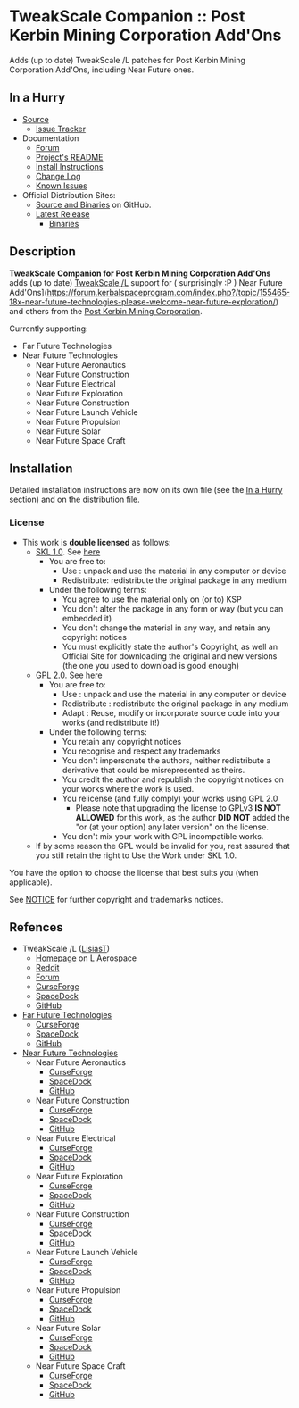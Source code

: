 # TweakScale Companion :: Post Kerbin Mining Corporation Add'Ons

Adds (up to date) TweakScale /L patches for Post Kerbin Mining Corporation Add'Ons, including Near Future ones.


## In a Hurry

* [Source](https://github.com/TweakScale/Companion_PKMC)
	+ [Issue Tracker](https://github.com/TweakScale/Companion_PKMC/issues)
* Documentation
	+ [Forum](https://forum.kerbalspaceprogram.com/index.php?/topic/192216-tweakscale-companion-program/)
	+ [Project's README](https://github.com/TweakScale/Companion_PKMC/blob/master/README.md)
	+ [Install Instructions](https://github.com/TweakScale/Companion_PKMC/blob/master/INSTALL.md)
	+ [Change Log](./CHANGE_LOG.md)
	+ [Known Issues](./KNOWN_ISSUES.md)
* Official Distribution Sites:
	+ [Source and Binaries](https://github.com/TweakScale/Companion_PKMC) on GitHub.
	+ [Latest Release](https://github.com/TweakScale/Companion_PKMC/releases)
		- [Binaries](https://github.com/TweakScale/Companion_PKMC/Archive)


## Description

**TweakScale Companion for Post Kerbin Mining Corporation Add'Ons** adds (up to date) [TweakScale /L](https://forum.kerbalspaceprogram.com/index.php?/topic/179030-ksp-141-tweakscale-under-lisias-management-24310-2019-1030/) support for ( surprisingly :P ) Near Future Add'Ons](https://forum.kerbalspaceprogram.com/index.php?/topic/155465-18x-near-future-technologies-please-welcome-near-future-exploration/) and others from the [Post Kerbin Mining Corporation](https://post-kerbin-mining-corporation.github.io).

Currently supporting:

* Far Future Technologies
* Near Future Technologies
	+ Near Future Aeronautics
	+ Near Future Construction
	+ Near Future Electrical
	+ Near Future Exploration
	+ Near Future Construction
	+ Near Future Launch Vehicle
	+ Near Future Propulsion
	+ Near Future Solar
	+ Near Future Space Craft


## Installation

Detailed installation instructions are now on its own file (see the [In a Hurry](#in-a-hurry) section) and on the distribution file.

### License

* This work is **double licensed** as follows:
	+ [SKL 1.0](https://ksp.lisias.net/SKL-1_0.txt). See [here](./LICENSE.SKL-1_0)
		+ You are free to:
			- Use : unpack and use the material in any computer or device
			- Redistribute: redistribute the original package in any medium
		+ Under the following terms:
			- You agree to use the material only on (or to) KSP
			- You don't alter the package in any form or way (but you can embedded it)
			- You don't change the material in any way, and retain any copyright notices
			- You must explicitly state the author's Copyright, as well an Official Site for downloading the original and new versions (the one you used to download is good enough) 
	+ [GPL 2.0](https://www.gnu.org/licenses/gpl-2.0.txt). See [here](./LICENSE.GPL-2_0)
		+ You are free to:
			- Use : unpack and use the material in any computer or device
			- Redistribute : redistribute the original package in any medium
			- Adapt : Reuse, modify or incorporate source code into your works (and redistribute it!) 
		+ Under the following terms:
			- You retain any copyright notices
			- You recognise and respect any trademarks
			- You don't impersonate the authors, neither redistribute a derivative that could be misrepresented as theirs.
			- You credit the author and republish the copyright notices on your works where the work is used.
			- You relicense (and fully comply) your works using GPL 2.0
				- Please note that upgrading the license to GPLv3 **IS NOT ALLOWED** for this work, as the author **DID NOT** added the "or (at your option) any later version" on the license.
			- You don't mix your work with GPL incompatible works.
	+ If by some reason the GPL would be invalid for you, rest assured that you still retain the right to Use the Work under SKL 1.0.

You have the option to choose the license that best suits you (when applicable).

See [NOTICE](./NOTICE) for further copyright and trademarks notices.


## Refences

* TweakScale /L ([LisiasT](https://forum.kerbalspaceprogram.com/index.php?/profile/187168-lisias/))
	+ [Homepage](http://ksp.lisias.net/add-ons/TweakScale) on L Aerospace
	+ [Reddit](https://www.reddit.com/r/TweakScale/)
	+ [Forum](https://forum.kerbalspaceprogram.com/index.php?/topic/179030-*/)
	+ [CurseForge](https://kerbal.curseforge.com/projects/tweakscale)
	+ [SpaceDock](https://spacedock.info/mod/127/TweakScale)
	+ [GitHub](https://github.com/TweakScale/TweakScale)
* [Far Future Technologies](https://forum.kerbalspaceprogram.com/index.php?/topic/199070-*/)
	+ [CurseForge](https://www.curseforge.com/kerbal/ksp-mods/far-future-technologies)
	+ [SpaceDock](https://spacedock.info/mod/2603/Far%20Future%20Technologies) 
	+ [GitHub](https://github.com/post-kerbin-mining-corporation/FarFutureTechnologies/releases)
* [Near Future Technologies](https://forum.kerbalspaceprogram.com/index.php?/topic/155465-*/)
	+ Near Future Aeronautics
		- [CurseForge](https://kerbal.curseforge.com/projects/near-future-aeronautics)
		- [SpaceDock](https://spacedock.info/mod/1957/Near%20Future%20Aeronautics) 
		- [GitHub](https://github.com/ChrisAdderley/NearFutureAeronautics/releases)
	+ Near Future Construction
		- [CurseForge](https://kerbal.curseforge.com/projects/near-future-construction)
		- [SpaceDock](http://spacedock.info/mod/563/Near%20Future%20Construction)
		- [GitHub](https://github.com/ChrisAdderley/NearFutureConstruction/releases)
	+ Near Future Electrical
		- [CurseForge](https://kerbal.curseforge.com/projects/near-future-electrical)
		- [SpaceDock](http://spacedock.info/mod/558/Near%20Future%20Electrical) 
		- [GitHub](https://github.com/ChrisAdderley/NearFutureElectrical/releases)
	+ Near Future Exploration
		- [CurseForge](https://www.curseforge.com/kerbal/ksp-mods/near-future-exploration)
		- [SpaceDock](https://spacedock.info/mod/2305/Near%20Future%20Exploration) 
		- [GitHub](https://github.com/ChrisAdderley/NearFutureExploration/releases)
	+ Near Future Construction
		- [CurseForge](https://kerbal.curseforge.com/projects/near-future-construction)
		- [SpaceDock](http://spacedock.info/mod/563/Near%20Future%20Construction)
		- [GitHub](https://github.com/ChrisAdderley/NearFutureConstruction/releases)
	+ Near Future Launch Vehicle
		- [CurseForge](https://spacedock.info/mod/1434/Near%20Future%20Launch%20Vehicles)
		- [SpaceDock](https://kerbal.curseforge.com/projects/near-future-launch-vehicles) 
		- [GitHub](https://github.com/ChrisAdderley/NearFutureLaunchVehicles/releases)
	+ Near Future Propulsion
		- [CurseForge](https://kerbal.curseforge.com/projects/near-future-propulsion)
		- [SpaceDock](http://spacedock.info/mod/557/Near%20Future%20Propulsion) 
		- [GitHub](https://github.com/ChrisAdderley/NearFuturePropulsion/releases)
	+ Near Future Solar
		- [CurseForge](https://kerbal.curseforge.com/projects/near-future-solar)
		- [SpaceDock](http://spacedock.info/mod/559/Near%20Future%20Solar)
		- [GitHub](https://github.com/ChrisAdderley/NearFutureSolar/releases)
	+ Near Future Space Craft
		- [CurseForge](https://spacedock.info/mod/708/Near%20Future%20Spacecraft)
		- [SpaceDock](https://kerbal.curseforge.com/projects/near-future-spacecraft-parts) 
		- [GitHub](https://github.com/ChrisAdderley/NearFutureSpacecraft/releases)
